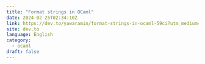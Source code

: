 ```yaml
---
title: "Format strings in OCaml"
date: 2024-02-25T02:34:10Z
link: https://dev.to/yawaramin/format-strings-in-ocaml-59ci?utm_medium=RSS&utm_source=news.12bit.vn
site: dev.to
language: English
category:
  - ocaml
draft: false
---
```

